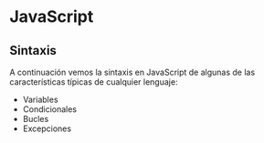 # JavaScript
## Sintaxis

A continuación vemos la sintaxis en JavaScript de algunas de las características típicas de cualquier lenguaje:

- Variables
- Condicionales
- Bucles
- Excepciones


